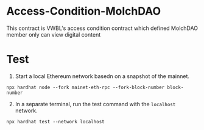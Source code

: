 # Access-Condition-MolchDAO
This contract is VWBL's access condition contract which defined MolchDAO member only can view digital content

# Test
1. Start a local Ethereum network basedn on a snapshot of the mainnet.
```
npx hardhat node --fork mainet-eth-rpc --fork-block-number block-number
```

2. In a separate terminal, run the test command with the `localhost` network.
```
npx hardhat test --network localhost
```



